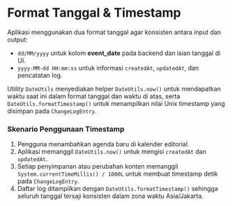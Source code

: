 # Format Tanggal & Timestamp

Aplikasi menggunakan dua format tanggal agar konsisten antara input dan output:

* `dd/MM/yyyy` untuk kolom **event_date** pada backend dan isian tanggal di UI.
* `yyyy-MM-dd HH:mm:ss` untuk informasi `createdAt`, `updatedAt`, dan pencatatan log.

Utility `DateUtils` menyediakan helper `DateUtils.now()` untuk mendapatkan waktu
saat ini dalam format tanggal dan waktu di atas, serta `DateUtils.formatTimestamp()`
untuk menampilkan nilai Unix timestamp yang disimpan pada `ChangeLogEntry`.

### Skenario Penggunaan Timestamp
1. Pengguna menambahkan agenda baru di kalender editorial.
2. Aplikasi memanggil `DateUtils.now()` untuk mengisi `createdAt` dan `updatedAt`.
3. Setiap penyimpanan atau perubahan konten memanggil `System.currentTimeMillis() / 1000L`
   untuk membuat timestamp detik pada `ChangeLogEntry`.
4. Daftar log ditampilkan dengan `DateUtils.formatTimestamp()` sehingga seluruh
tanggal tersaji konsisten dalam zona waktu Asia/Jakarta.
